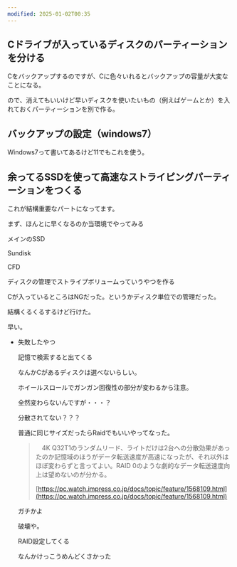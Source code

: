 ```yaml
---
modified: 2025-01-02T00:35
---
```

  

## Cドライブが入っているディスクのパーティーションを分ける

Cをバックアップするのですが、Cに色々いれるとバックアップの容量が大変なことになる。

ので、消えてもいいけど早いディスクを使いたいもの（例えばゲームとか）を入れておくパーティーションを別で作る。

  

## バックアップの設定（windows7）

Windows7って書いてあるけど11でもこれを使う。

  

  

  

## 余ってるSSDを使って高速なストライピングパーティーションをつくる

これが結構重要なパートになってます。

  

まず、ほんとに早くなるのか当環境でやってみる

  

メインのSSD

  

Sundisk

  

CFD

  

  

  

ディスクの管理でストライプボリュームっていうやつを作る

  

Cが入っているところはNGだった。というかディスク単位での管理だった。

結構くるくるするけど行けた。

  

早い。

  

  

  

- 失敗したやつ
    
    記憶で検索すると出てくる
    
    なんかCがあるディスクは選べないらしい。
    
      
    
    ホイールスロールでガンガン回復性の部分が変わるから注意。
    
      
    
    全然変わらないんですが・・・？
    
    分散されてない？？？
    
      
    
    普通に同じサイズだったらRaidでもいいやってなった。
    
    > 　4K Q32T1のランダムリード、ライトだけは2台への分散効果があったのか記憶域のほうがデータ転送速度が高速になったが、それ以外はほぼ変わらずと言ってよい。RAID 0のような劇的なデータ転送速度向上は望めないのが分かる。  
    >   
    > [https://pc.watch.impress.co.jp/docs/topic/feature/1568109.html](https://pc.watch.impress.co.jp/docs/topic/feature/1568109.html)
    
    ガチかよ
    
    破壊や。
    
      
    
    RAID設定してくる
    
    なんかけっこうめんどくさかった